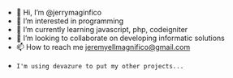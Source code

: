 - 👋 Hi, I’m @jerrymaginfico
- 👀 I’m interested in programming
- 🌱 I’m currently learning javascript, php, codeigniter
- 💞️ I’m looking to collaborate on developing informatic solutions
- 📫 How to reach me jeremyellmagnifico@gmail.com
-     I'm using devazure to put my other projects...
<!---
jerrymaginfico/jerrymaginfico is a ✨ special ✨ repository because its `README.md` (this file) appears on your GitHub profile.
You can click the Preview link to take a look at your changes.
--->

